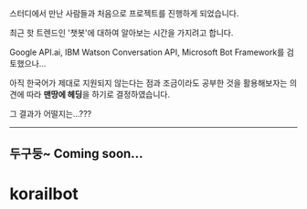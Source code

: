 
스터디에서 만난 사람들과 처음으로 프로젝트를 진행하게 되었습니다.

최근 핫 트렌드인 '챗봇'에 대하여 알아보는 시간을 가지려고 합니다.

Google API.ai, IBM Watson Conversation API, Microsoft Bot Framework를 검토했으나... 

아직 한국어가 제대로 지원되지 않는다는 점과 조금이라도 공부한 것을 활용해보자는 의견에 따라 **맨땅에 헤딩**을 하기로 결정하였습니다.

그 결과가 어떨지는...???

------
두구둥~     Coming soon...
------





# korailbot
